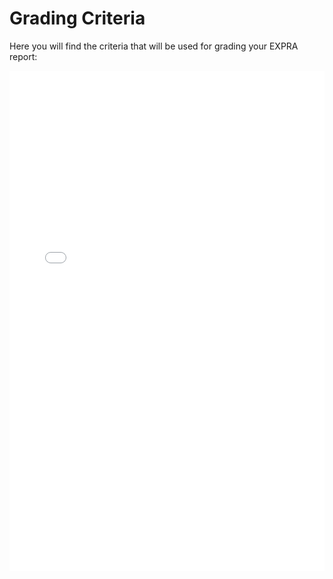 # Grading Criteria

Here you will find the criteria that will be used for grading your EXPRA report:

<embed src="../_static/EXPRA_Grading_criteria.pdf" width="100%" height="800px" type="application/pdf">


